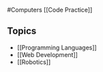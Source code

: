 #Computers
[[Code Practice]]
## Topics
* [[Programming Languages]]
* [[Web Development]]
* [[Robotics]]